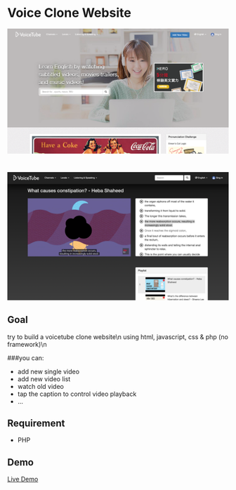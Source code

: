 # Voice Clone Website
![alt text](img/home.png "landing page screenshot")
# 
![alt text](img/videopage.png "playback page screenshot")

## Goal
try to build a voicetube clone website\n
using html, javascript, css & php (no framework)\n

###you can:
- add new single video
- add new video list
- watch old video
- tap the caption to control video playback
- ...

## Requirement
- PHP

## Demo
[Live Demo](http://www.voicetube-clone.nctu.me)